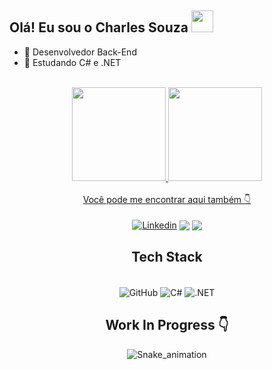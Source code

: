 ## Olá! Eu sou o Charles Souza  <img src="https://media.giphy.com/media/hvRJCLFzcasrR4ia7z/giphy.gif" width= 35>


- 🔭 Desenvolvedor Back-End
- 🌱 Estudando C# e .NET

 <div>
   <div align="center"><br>
  <a href="https://github.com/charlessouza14">
  <img height="150em" src="https://github-readme-stats-sigma-five.vercel.app/api?username=charlessouza14&show_icons=true&theme=dracula&include_all_commits=true&count_private=true"/>
  <img height="150em" src="https://github-readme-stats.vercel.app/api/top-langs/?username=charlessouza14&layout=compact&langs_count=7&theme=dracula"/>

<div align="center"><br>
Você pode me encontrar aqui também 👇
<div align="center"><br>
<a href="https://www.linkedin.com/in/charles-souza-984787234/" target="_blank">
<img align="center" alt="Linkedin" src="https://img.shields.io/badge/LinkedIn-0077B5?style=for-the-badge&logo=linkedin&logoColor=white"></a>
<a href="https://instagram.com/charlessouza14" target="_blank">
<img align="center" src="https://img.shields.io/badge/Instagram-E4405F?style=for-the-badge&logo=instagram&logoColor=white"></a>
<a href = "mailto:charles.souza.silva1995@gmail.com"><img align="center" src="https://img.shields.io/badge/-Gmail-%23333?style=for-the-badge&logo=gmail&logoColor=white" target="_blank"></a>


## Tech Stack

<div align="center"><br>

<img align="center" alt="GitHub" src="https://img.shields.io/badge/GitHub-100000?style=for-the-badge&logo=github&logoColor=white">
<img align="center" alt="C#" src="https://img.shields.io/badge/C%23-239120?style=for-the-badge&logo=c-sharp&logoColor=white">
<img align="center" alt=".NET" src="https://img.shields.io/badge/.NET-5C2D91?style=for-the-badge&logo=.net&logoColor=white">

## Work In Progress 👇

![Snake_animation](https://github.com/charlessouza14/charlessouza14/blob/output/github-contribution-grid-snake.svg)


